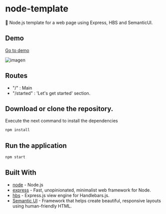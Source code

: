 # node-template
🚀 Node.js template for a web page using Express, HBS and SemanticUI.

## Demo
 [Go to demo](https://webpage-nodejs.herokuapp.com/)

![imagen](https://user-images.githubusercontent.com/36966980/50064047-a6ee9b00-0174-11e9-9a92-cfd1b9971620.png)

## Routes
  * "/" : Main 
  * "/started" : 'Let's get started' section.
  
## Download or clone the repository.
Execute the next command to install the dependencies
```bash
npm install
```
## Run the application

```bash
npm start
```

## Built With

* [node](https://nodejs.org/en/) - Node.js
* [express](https://www.npmjs.com/package/express) - Fast, unopinionated, minimalist web framework for Node.
* [hbs](https://www.npmjs.com/package/hbs) - Express.js view engine for Handlebars.js.
* [Semantic UI](https://semantic-ui.com/) - Framework that helps create beautiful, responsive layouts using human-friendly HTML.

